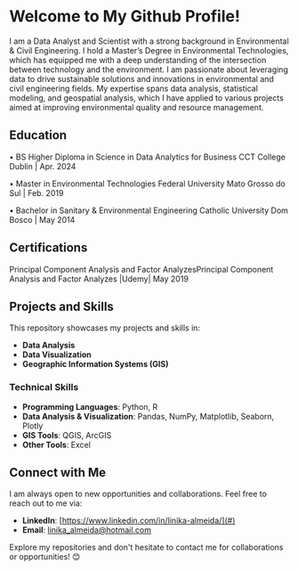 # Welcome to My Github Profile! 

I am a Data Analyst and Scientist with a strong background in Environmental & Civil Engineering. I hold a Master’s Degree in Environmental Technologies, which has equipped me with a deep understanding of the intersection between technology and the environment.
I am passionate about leveraging data to drive sustainable solutions and innovations in environmental and civil engineering fields. My expertise spans data analysis, statistical modeling, and geospatial analysis, which I have applied to various projects aimed at improving environmental quality and resource management.

## Education

•	BS Higher Diploma in Science in Data Analytics for Business CCT College Dublin | Apr. 2024

•	Master in Environmental Technologies Federal University Mato Grosso do Sul | Feb. 2019

•	Bachelor in Sanitary & Environmental Engineering Catholic University Dom Bosco | May 2014

## Certifications

Principal Component Analysis and Factor AnalyzesPrincipal Component Analysis and Factor Analyzes |Udemy| May 2019

## Projects and Skills

This repository showcases my projects and skills in:
- **Data Analysis**
- **Data Visualization**
- **Geographic Information Systems (GIS)**

### Technical Skills

- **Programming Languages**: Python, R
- **Data Analysis & Visualization**: Pandas, NumPy, Matplotlib, Seaborn, Plotly
- **GIS Tools**: QGIS, ArcGIS
- **Other Tools**: Excel

## Connect with Me

I am always open to new opportunities and collaborations. Feel free to reach out to me via:

- **LinkedIn**: [https://www.linkedin.com/in/linika-almeida/](#)
- **Email**: linika_almeida@hotmail.com



Explore my repositories and don't hesitate to contact me for collaborations or opportunities! 😊

